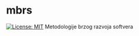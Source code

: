 # mbrs
[![License: MIT](https://img.shields.io/badge/License-MIT-yellow.svg)](https://opensource.org/licenses/MIT)
Metodologije brzog razvoja softvera
